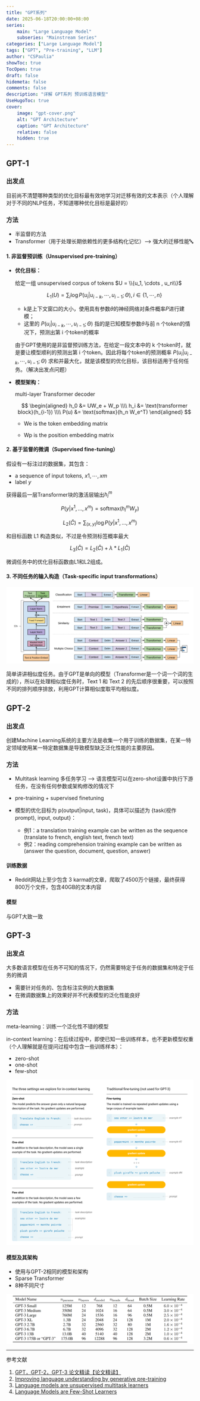 ```yaml
---
title: "GPT系列"
date: 2025-06-18T20:00:00+08:00
series:
    main: "Large Language Model"
    subseries: "Mainstream Series"
categories: ["Large Language Model"]
tags: ["GPT", "Pre-training", "LLM"]
author: "CSPaulia"
showToc: true
TocOpen: true
draft: false
hidemeta: false
comments: false
description: "详解 GPT系列 预训练语言模型"
UseHugoToc: true
cover:
    image: "gpt-cover.png" 
    alt: "GPT Architecture" 
    caption: "GPT Architecture" 
    relative: false
    hidden: true
---
```


## GPT-1

### 出发点

目前尚不清楚哪种类型的优化目标最有效地学习对迁移有效的文本表示（个人理解对于不同的NLP任务，不知道哪种优化目标是最好的）

### 方法

- 半监督的方法
- Transformer（用于处理长期依赖性的更多结构化记忆）--> 强大的迁移性能🔤

#### 1. 非监督预训练（Unsupervised pre-training）

- **优化目标：**

    给定一组 unsupervised corpus of tokens $U = \\{u_1, \cdots , u_n\\}$

    $$
    L_1(U) = \sum_i \log{P(u_i | u_{i-k}, \cdots, u_{i-1}; \Theta)}, i \in \{1,\cdots, n\}
    $$

    - k是上下文窗口的大小，使用具有参数$θ$的神经网络对条件概率$P$进行建模；
    - 这里的 $P(u_i | u_{i-k}, \cdots, u_{i-1}; \Theta)$ 指的是已知模型参数$θ$与前 n 个token的情况下，预测出第 i 个token的概率

    由于GPT使用的是非监督预训练方法，在给定一段文本中的 k 个token时，就是要让模型顺利的预测出第 i 个token。因此将每个token的预测概率 $P(u_i | u_{i-k}, \cdots, u_{i-1}; \Theta)$ 求和并最大化，就是该模型的优化目标，该目标适用于任何任务。（解决出发点问题）

- **模型架构：**

    multi-layer Transformer decoder

    $$
    \begin{aligned}
    h_0 &= UW_e + W_p \\\\
    h_i &= \text{transformer block}(h_{i-1}) \\\\
    P(u) &= \text{softmax}(h_n W_e^T)
    \end{aligned}
    $$

    - We is the token embedding matrix

    - Wp is the position embedding matrix

####  2. 基于监督的微调（Supervised fine-tuning）

假设有一标注过的数据集，其包含：

- a sequence of input tokens, $x1, \cdots , xm$
- label $y$

获得最后一层Transformer块的激活层输出$h^m_l$

$$
P(y|x^1, \dots, x^m) = \text{softmax}(h_l^m W_y)
$$

$$
L_2(\hat{C}) = \sum_{(x, y)} \log P(y|x^1, \dots, x^m)
$$

和目标函数 L1 构造类似，不过是令预测标签概率最大

$$
L_3(\hat{C}) = L_2(\hat{C}) + \lambda * L_1(\hat{C})
$$

微调任务中的优化目标函数由L1和L2组成。

#### 3. 不同任务的输入构造（Task-specific input transformations）

<p align="center">
  <img src="gpt-tasks.png" alt="gpt-tasks" />
</p>

简单讲讲相似度任务。由于GPT是单向的模型（Transformer是一个词一个词的生成的），所以在处理相似度任务时，Text 1 和 Text 2 的先后顺序很重要，可以按照不同的排列顺序排放，利用GPT计算相似度取平均相似度。

## GPT-2

### 出发点

创建Machine Learning系统的主要方法是收集一个用于训练的数据集，在某一特定领域使用某一特定数据集是导致模型缺乏泛化性能的主要原因。

### 方法

- Multitask learning 多任务学习 --> 语言模型可以在zero-shot设置中执行下游任务，在没有任何参数或架构修改的情况下
- pre-training + supervised finetuning
- 模型的优化目标为 p(output|input, task)，具体可以描述为 {task(视作prompt), input, output}：
    
    - 例1：a translation training example can be written as the sequence (translate to french, english text, french text)
    - 例2：reading comprehension training example can be written as (answer the question, document, question, answer)

#### 训练数据

- Reddit网站上至少包含 3 karma的文章，爬取了4500万个链接，最终获得800万个文件，包含40GB的文本内容

#### 模型

与GPT大致一致

## GPT-3

### 出发点

大多数语言模型在任务不可知的情况下，仍然需要特定于任务的数据集和特定于任务的微调

- 需要针对任务的、包含标注实例的大数据集
- 在微调数据集上的效果好并不代表模型的泛化性能良好

### 方法

meta-learning：训练一个泛化性不错的模型

in-context learning：在后续过程中，即使已知一些训练样本，也不更新模型权重（个人理解就是在提问过程中包含一些训练样本）：

- zero-shot
- one-shot
- few-shot

<p align="center">
  <img src="gpt-3-tasks.png" alt="gpt-3-tasks" />
</p>

#### 模型及其架构

- 使用与GPT-2相同的模型和架​​构
- Sparse Transformer
- 8种不同尺寸

<p align="center">
  <img src="gpt-3-models.png" alt="gpt-3-models" />
</p>

---

<div class="zhihu-ref">
  <div class="zhihu-ref-title">参考文献</div>
  <ol>
    <li><a href="https://www.bilibili.com/video/BV1AF411b7xQ?spm_id_from=333.788.videopod.sections&vd_source=9e4f1724ef60547fa31e3c8270245ff8" target="_blank">GPT，GPT-2，GPT-3 论文精读【论文精读】</a></li>
    <li><a href="https://www.mikecaptain.com/resources/pdf/GPT-1.pdf" target="_blank">Improving language understanding by generative pre-training</a></li>
    <li><a href="https://storage.prod.researchhub.com/uploads/papers/2020/06/01/language-models.pdf" target="_blank">Language models are unsupervised multitask learners</a></li>
    <li><a href="https://www.mikecaptain.com/resources/pdf/GPT-3.pdf" target="_blank">Language Models are Few-Shot Learners</a></li>
  </ol>
</div>